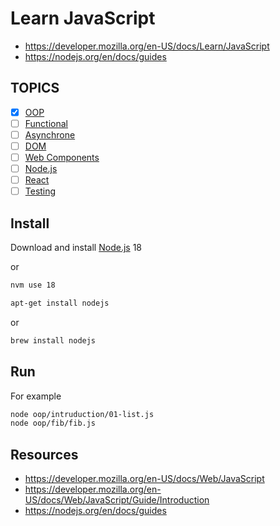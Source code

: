 # Learn JavaScript

- <https://developer.mozilla.org/en-US/docs/Learn/JavaScript>
- <https://nodejs.org/en/docs/guides>

## TOPICS

- [x] [OOP](./oop/README.md)
- [ ] [Functional](./functional/README.md)
- [ ] [Asynchrone](./asynchrone/README.md)
- [ ] [DOM](./dom/README.md)
- [ ] [Web Components](./web-components/README.md)
- [ ] [Node.js](./nodejs/README.md)
- [ ] [React](./react/README.md)
- [ ] [Testing](./testing/README.md)

## Install

Download and install [Node.js](https://nodejs.org/en/download/) 18

or

```bash
nvm use 18
```

```bash
apt-get install nodejs
```

or

```bash
brew install nodejs
```

## Run

For example

```bash
node oop/intruduction/01-list.js
node oop/fib/fib.js
```

## Resources

- <https://developer.mozilla.org/en-US/docs/Web/JavaScript>
- <https://developer.mozilla.org/en-US/docs/Web/JavaScript/Guide/Introduction>
- <https://nodejs.org/en/docs/guides>
